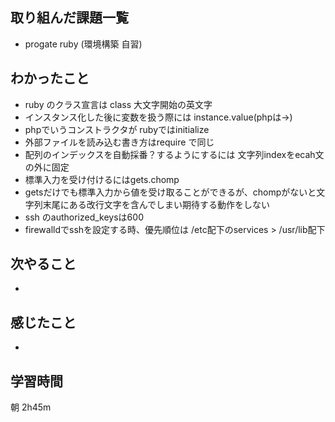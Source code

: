 
## 取り組んだ課題一覧
- progate ruby
(環境構築 自習)
## わかったこと
- ruby のクラス宣言は class 大文字開始の英文字
- インスタンス化した後に変数を扱う際には instance.value(phpは->)
- phpでいうコンストラクタが rubyではinitialize
- 外部ファイルを読み込む書き方はrequire で同じ
- 配列のインデックスを自動採番？するようにするには 文字列indexをecah文の外に固定
- 標準入力を受け付けるにはgets.chomp
- getsだけでも標準入力から値を受け取ることができるが、chompがないと文字列末尾にある改行文字を含んでしまい期待する動作をしない
- ssh のauthorized_keysは600
- firewalldでsshを設定する時、優先順位は /etc配下のservices > /usr/lib配下

## 次やること
-
## 感じたこと
-
## 学習時間
朝 2h45m
